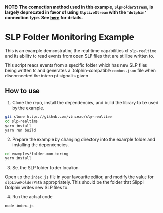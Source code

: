 **NOTE: The connection method used in this example, `SlpFolderStream`, is largely deprecated in favor of using `SlpLiveStream` with the `"dolphin"` connection type. See [here](../dolphin-or-relay-connection) for details.**

# SLP Folder Monitoring Example

This is an example demonstrating the real-time capabilities of `slp-realtime` and its ability
to read events from open SLP files that are still be written to.

This script reads events from a specific folder which has new SLP files being written to
and generates a Dolphin-compatible `combos.json` file when disconnected the interrupt signal
is given.


## How to use

1. Clone the repo, install the dependencies, and build the library to be used by the example.

```bash
git clone https://github.com/vinceau/slp-realtime
cd slp-realtime
yarn install
yarn run build
```

2. Prepare the example by changing directory into the example folder and installing the dependencies. 

```bash
cd examples/folder-monitoring
yarn install
```

3. Set the SLP folder folder location

Open up the `index.js` file in your favourite editor, and modify the value for `slpLiveFolderPath` appropriately.
This should be the folder that Slippi Dolphin writes new SLP files to.

4. Run the actual code

```bash
node index.js
```
